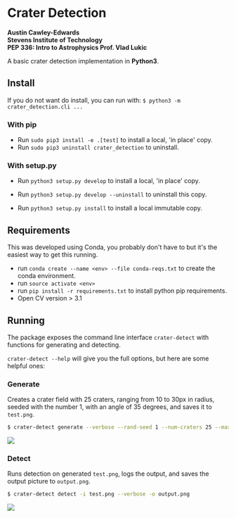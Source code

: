 # Crater Detection
**Austin Cawley-Edwards  
Stevens Institute of Technology  
PEP 336: Intro to Astrophysics
Prof. Vlad Lukic**


A basic crater detection implementation in __Python3__.

## Install
If you do not want do install, you can run with:
`$ python3 -m crater_detection.cli ...`

### With pip
 * Run `sudo pip3 install -e .[test]` to install a local, 'in place' copy.
 * Run `sudo pip3 uninstall crater_detection` to uninstall.

### With setup.py
* Run `python3 setup.py develop` to install a local, 'in place' copy.
* Run `python3 setup.py develop --uninstall` to uninstall this copy.

* Run `python3 setup.py install` to install a local immutable copy.  

## Requirements
This was developed using Conda, you probably don't have to but it's the easiest way to get this running.
* run `conda create --name <env> --file conda-reqs.txt` to create the conda environment.
* run `source activate <env>`
* run `pip install -r requirements.txt` to install python pip requirements.
* Open CV version > 3.1

## Running
The package exposes the command line interface `crater-detect` with functions for generating and detecting.

`crater-detect --help` will give you the full options, but here are some helpful ones:

### Generate
Creates a crater field with 25 craters, ranging from 10 to 30px in radius, seeded with the number 1, 
with an angle of 35 degrees, and saves it to `test.png`.

```bash
$ crater-detect generate --verbose --rand-seed 1 --num-craters 25 --max-rad 30 --min-rad 10 --angle 35 -o test.png
```

![](./outputs/final/test.png)

### Detect
Runs detection on generated `test.png`, logs the output, and saves the output picture to `output.png`.

```bash
$ crater-detect detect -i test.png --verbose -o output.png 
```

![](./outputs/final/output-test.png)